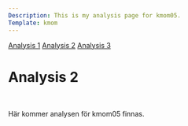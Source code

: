 ```yaml
---
Description: This is my analysis page for kmom05.
Template: kmom
---
```


<div class="kmom-nav kmom menu" id="my-nav">
<a href="javascript:void(0);" class="iconen" onclick="kmomNavbar()">
    <i class="fa fa-bars farg"></i>
</a>
<a href="01_colors">Analysis 1</a>
<a href="02_load">Analysis 2</a>
<a href="03_design_principles">Analysis 3</a>
</div>

<div class="kmom">
<h1>Analysis 2</h1>
<br>
<p>
Här kommer analysen för kmom05 finnas.
</p>
</div>
